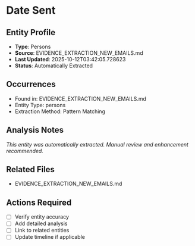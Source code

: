 # Date Sent

## Entity Profile
- **Type**: Persons
- **Source**: EVIDENCE_EXTRACTION_NEW_EMAILS.md
- **Last Updated**: 2025-10-12T03:42:05.728623
- **Status**: Automatically Extracted

## Occurrences
- Found in: EVIDENCE_EXTRACTION_NEW_EMAILS.md
- Entity Type: persons
- Extraction Method: Pattern Matching

## Analysis Notes
*This entity was automatically extracted. Manual review and enhancement recommended.*

## Related Files
- EVIDENCE_EXTRACTION_NEW_EMAILS.md

## Actions Required
- [ ] Verify entity accuracy
- [ ] Add detailed analysis
- [ ] Link to related entities
- [ ] Update timeline if applicable
